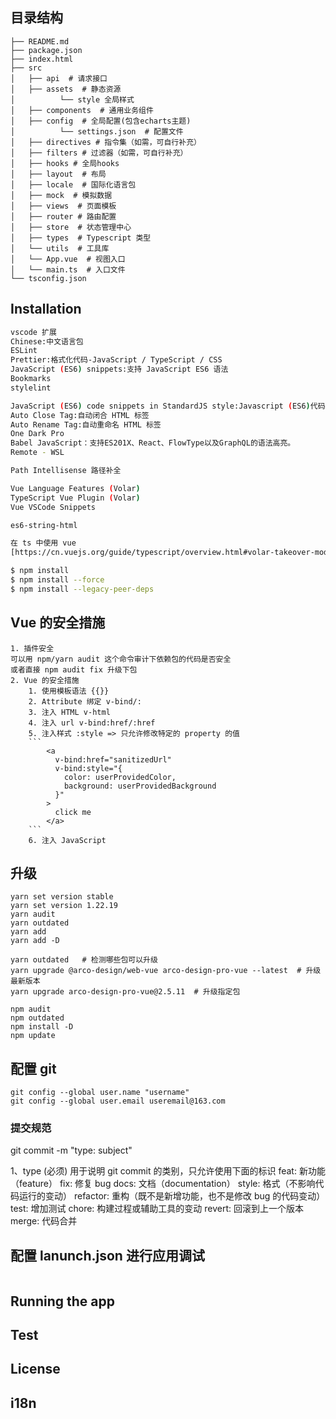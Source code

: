 ## 目录结构

```
├── README.md
├── package.json
├── index.html
├── src
│   ├── api  # 请求接口
│   ├── assets  # 静态资源
│          └── style 全局样式
│   ├── components  # 通用业务组件
│   ├── config  # 全局配置(包含echarts主题)
│          └── settings.json  # 配置文件
│   ├── directives # 指令集（如需，可自行补充）
│   ├── filters # 过滤器（如需，可自行补充）
│   ├── hooks # 全局hooks
│   ├── layout  # 布局
│   ├── locale  # 国际化语言包
│   ├── mock  # 模拟数据
│   ├── views  # 页面模板
│   ├── router # 路由配置
│   ├── store  # 状态管理中心
│   ├── types  # Typescript 类型
│   └── utils  # 工具库
│   └── App.vue  # 视图入口
│   └── main.ts  # 入口文件
└── tsconfig.json

```

## Installation

```bash
vscode 扩展
Chinese:中文语言包
ESLint
Prettier:格式化代码-JavaScript / TypeScript / CSS
JavaScript (ES6) snippets:支持 JavaScript ES6 语法
Bookmarks
stylelint

JavaScript (ES6) code snippets in StandardJS style:Javascript (ES6)代码片段
Auto Close Tag:自动闭合 HTML 标签
Auto Rename Tag:自动重命名 HTML 标签
One Dark Pro
Babel JavaScript：支持ES201X、React、FlowType以及GraphQL的语法高亮。
Remote - WSL

Path Intellisense 路径补全

Vue Language Features (Volar)
TypeScript Vue Plugin (Volar)
Vue VSCode Snippets

es6-string-html

在 ts 中使用 vue
[https://cn.vuejs.org/guide/typescript/overview.html#volar-takeover-mode]

$ npm install
$ npm install --force
$ npm install --legacy-peer-deps
```

## Vue 的安全措施

````
1. 插件安全
可以用 npm/yarn audit 这个命令审计下依赖包的代码是否安全
或者直接 npm audit fix 升级下包
2. Vue 的安全措施
    1. 使用模板语法 {{}}
    2. Attribute 绑定 v-bind/:
    3. 注入 HTML v-html
    4. 注入 url v-bind:href/:href
    5. 注入样式 :style => 只允许修改特定的 property 的值
    ```
        <a
          v-bind:href="sanitizedUrl"
          v-bind:style="{
            color: userProvidedColor,
            background: userProvidedBackground
          }"
        >
          click me
        </a>
    ```
    6. 注入 JavaScript

````

## 升级

```
yarn set version stable
yarn set version 1.22.19
yarn audit
yarn outdated
yarn add
yarn add -D

yarn outdated   # 检测哪些包可以升级
yarn upgrade @arco-design/web-vue arco-design-pro-vue --latest  # 升级最新版本
yarn upgrade arco-design-pro-vue@2.5.11  # 升级指定包

npm audit
npm outdated
npm install -D
npm update
```

## 配置 git

```
git config --global user.name "username"
git config --global user.email useremail@163.com
```

### 提交规范

git commit -m "type: subject"

1、type (必须)
用于说明 git commit 的类别，只允许使用下面的标识
feat: 新功能（feature）
fix: 修复 bug
docs: 文档（documentation）
style: 格式（不影响代码运行的变动）
refactor: 重构（既不是新增功能，也不是修改 bug 的代码变动）
test: 增加测试
chore: 构建过程或辅助工具的变动
revert: 回滚到上一个版本
merge: 代码合并

## 配置 lanunch.json 进行应用调试

```

```

## Running the app

## Test

## License

## i18n
